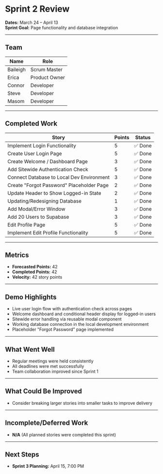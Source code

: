 # Sprint 2 Review

**Dates:** March 24 – April 13  
**Sprint Goal:** Page functionality and database integration

---

## Team

| Name     | Role          |
| -------- | ------------- |
| Baileigh | Scrum Master  |
| Erica    | Product Owner |
| Connor   | Developer     |
| Steve    | Developer     |
| Masom    | Developer     |

---

## Completed Work

| Story                                     | Points | Status  |
| ----------------------------------------- | ------ | ------- |
| Implement Login Functionality             | 5      | ✅ Done |
| Create User Login Page                    | 5      | ✅ Done |
| Create Welcome / Dashboard Page           | 3      | ✅ Done |
| Add Sitewide Authentication Check         | 5      | ✅ Done |
| Connect Database to Local Dev Environment | 3      | ✅ Done |
| Create "Forgot Password" Placeholder Page | 2      | ✅ Done |
| Update Header to Show Logged-in State     | 2      | ✅ Done |
| Updating/Redesigning Database             | 1      | ✅ Done |
| Add Modal/Error Window                    | 3      | ✅ Done |
| Add 20 Users to Supabase                  | 3      | ✅ Done |
| Edit Profile Page                         | 5      | ✅ Done |
| Implement Edit Profile Functionality      | 5      | ✅ Done |

---

## Metrics

- **Forecasted Points:** 42
- **Completed Points:** 42
- **Velocity:** 42 story points

---

## Demo Highlights

- Live user login flow with authentication check across pages
- Welcome dashboard and conditional header display for logged-in users
- Sitewide error handling via reusable modal component
- Working database connection in the local development environment
- Placeholder "Forgot Password" page implemented

---

## What Went Well

- Regular meetings were held consistently
- All deadlines were met successfully
- Team collaboration improved since Sprint 1

---

## What Could Be Improved

- Consider breaking larger stories into smaller tasks to improve delivery

---

## Incomplete/Deferred Work

- **N/A** (All planned stories were completed this sprint)

---

## Next Steps

- **Sprint 3 Planning:** April 15, 7:00 PM
